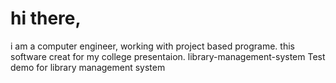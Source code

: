 # hi there,
i am a computer engineer, working with project based programe.
this software creat for my college presentaion.
library-management-system
Test demo for library management system
